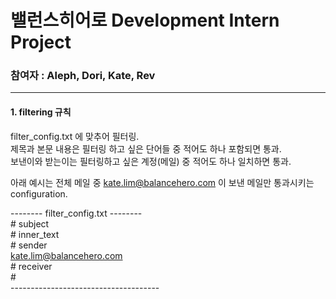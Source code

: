 # 밸런스히어로 Development Intern Project

### 참여자 : Aleph, Dori, Kate, Rev
---
#### 1. filtering 규칙

filter_config.txt 에 맞추어 필터링.  
제목과 본문 내용은 필터링 하고 싶은 단어들 중 적어도 하나 포함되면 통과.  
보낸이와 받는이는 필터링하고 싶은 계정(메일) 중 적어도 하나 일치하면 통과.  
  
아래 예시는 전체 메일 중 kate.lim@balancehero.com 이 보낸 메일만 통과시키는 configuration.  
  
-------- filter_config.txt --------  
\# subject  
\# inner_text  
\# sender  
kate.lim@balancehero.com  
\# receiver  
\#  
\-------------------------------------  
